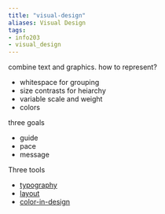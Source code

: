 ```yaml
---
title: "visual-design"
aliases: Visual Design
tags: 
- info203
- visual_design
---
```


combine text and graphics. how to represent?

- whitespace for grouping
- size contrasts for heiarchy
- variable scale and weight
- colors


three goals
- guide
- pace
- message

Three tools
- [typography](notes/typography.md)
- [layout](notes/layout.md)
- [color-in-design](color-in-design.md)
